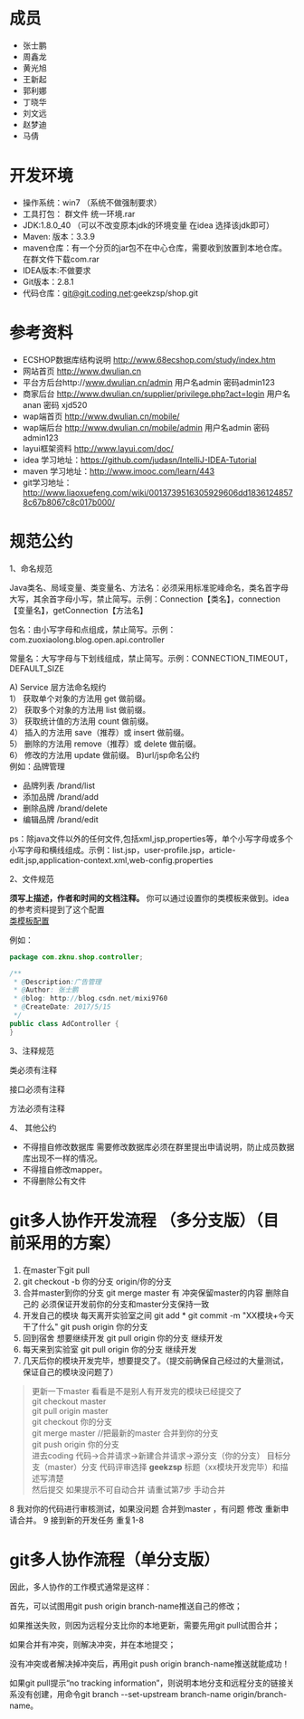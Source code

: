 # 成员
- 张士鹏
- 周鑫龙
- 黄光旭
- 王新起
- 郭利娜
- 丁晓华
- 刘文远
- 赵梦迪
- 马倩


# 开发环境
- 操作系统：win7 （系统不做强制要求）
- 工具打包： 群文件 统一环境.rar
- JDK:1.8.0_40 （可以不改变原本jdk的环境变量 在idea 选择该jdk即可）     
- Maven: 版本：3.3.9   
- maven仓库：有一个分页的jar包不在中心仓库，需要收到放置到本地仓库。在群文件下载com.rar                   
- IDEA版本:不做要求   
- Git版本：2.8.1            
- 代码仓库：git@git.coding.net:geekzsp/shop.git

# 参考资料
- ECSHOP数据库结构说明
http://www.68ecshop.com/study/index.htm
- 网站首页 http://www.dwulian.cn
- 平台方后台http://www.dwulian.cn/admin 用户名admin 密码admin123
- 商家后台 http://www.dwulian.cn/supplier/privilege.php?act=login 用户名anan 密码 xjd520
- wap端首页 http://www.dwulian.cn/mobile/
- wap端后台 http://www.dwulian.cn/mobile/admin 用户名admin 密码admin123
- layui框架资料 http://www.layui.com/doc/
- idea 学习地址：https://github.com/judasn/IntelliJ-IDEA-Tutorial 
- maven 学习地址：http://www.imooc.com/learn/443
- git学习地址：http://www.liaoxuefeng.com/wiki/0013739516305929606dd18361248578c67b8067c8c017b000/    

# 规范公约
1、命名规范

Java类名、局域变量、类变量名、方法名：必须采用标准驼峰命名，类名首字母大写，其余首字母小写，禁止简写。示例：Connection【类名】，connection【变量名】，getConnection【方法名】

包名：由小写字母和点组成，禁止简写。示例：com.zuoxiaolong.blog.open.api.controller

常量名：大写字母与下划线组成，禁止简写。示例：CONNECTION_TIMEOUT，DEFAULT_SIZE

A) Service 层方法命名规约  
1） 获取单个对象的方法用 get 做前缀。        
2） 获取多个对象的方法用 list 做前缀。           
3） 获取统计值的方法用 count 做前缀。      
4） 插入的方法用 save（推荐）或 insert 做前缀。          
5） 删除的方法用 remove（推荐）或 delete 做前缀。          
6） 修改的方法用 update 做前缀。 
B)url/jsp命名公约        
例如：品牌管理
- 品牌列表   /brand/list
- 添加品牌   /brand/add 
- 删除品牌   /brand/delete
- 编辑品牌   /brand/edit

         
ps：除java文件以外的任何文件,包括xml,jsp,properties等，单个小写字母或多个小写字母和横线组成。示例：list.jsp，user-profile.jsp，article-edit.jsp,application-context.xml,web-config.properties 


2、文件规范

**须写上描述，作者和时间的文档注释。**    你可以通过设置你的类模板来做到。idea的参考资料提到了这个配置     
[类模板配置](https://github.com/geekzsp/IntelliJ-IDEA-Tutorial/blob/newMaster/file-templates-introduce.md)

例如：
``` java
package com.zknu.shop.controller;

/**
 * @Description:广告管理
 * @Author: 张士鹏
 * @blog: http://blog.csdn.net/mixi9760
 * @CreateDate: 2017/5/15
 */
public class AdController {
}

```

3、注释规范

类必须有注释

接口必须有注释

方法必须有注释

4、 其他公约
- 不得擅自修改数据库 需要修改数据库必须在群里提出申请说明，防止成员数据库出现不一样的情况。
- 不得擅自修改mapper。
- 不得删除公有文件




          
# git多人协作开发流程 （多分支版）（目前采用的方案）
1. 在master下git pull 
2. git checkout -b 你的分支  origin/你的分支
3. 合并master到你的分支 git merge master 有
冲突保留master的内容 删除自己的 必须保证开发前你的分支和master分支保持一致
4. 开发自己的模块 每天离开实验室之间 git add *
git commit -m "XX模块+今天干了什么" 
git push origin 你的分支
5. 回到宿舍 想要继续开发  git pull origin 你的分支 继续开发
6. 每天来到实验室 git pull origin 你的分支 继续开发
7. 几天后你的模块开发完毕，想要提交了。（提交前确保自己经过的大量测试，保证自己的模块没问题了）
 
> 更新一下master 看看是不是别人有开发完的模块已经提交了    
 git checkout master         
 git pull origin master                    
 git checkout 你的分支                 
 git merge master //把最新的master 合并到你的分支         
 git push origin 你的分支   
 进去coding  代码->合并请求->新建合并请求->源分支（你的分支） 目标分支（master）分支  代码评审选择
 **geekzsp** 标题（xx模块开发完毕）和描述写清楚         
然后提交 如果提示不可自动合并 请重试第7步 手动合并  
          
8 我对你的代码进行审核测试，如果没问题 合并到master ，有问题 修改 重新申请合并。
9 接到新的开发任务  重复1-8

# git多人协作流程（单分支版）
因此，多人协作的工作模式通常是这样：

首先，可以试图用git push origin branch-name推送自己的修改；

如果推送失败，则因为远程分支比你的本地更新，需要先用git pull试图合并；

如果合并有冲突，则解决冲突，并在本地提交；

没有冲突或者解决掉冲突后，再用git push origin branch-name推送就能成功！

如果git pull提示“no tracking information”，则说明本地分支和远程分支的链接关系没有创建，用命令git branch --set-upstream branch-name origin/branch-name。
